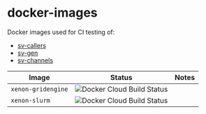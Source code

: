 # docker-images

Docker images used for CI testing of:

- [sv-callers](https://github.com/GooglingTheCancerGenome/sv-callers)
- [sv-gen](https://github.com/GooglingTheCancerGenome/sv-gen) 
- [sv-channels](https://github.com/GooglingTheCancerGenome/CNN)

| Image | Status | Notes
| ----- | ------ | -----
| `xenon-gridengine` | ![Docker Cloud Build Status](https://img.shields.io/docker/cloud/build/gtcg/xenon-gridengine) |
| `xenon-slurm` | ![Docker Cloud Build Status](https://img.shields.io/docker/cloud/build/gtcg/xenon-slurm) |
